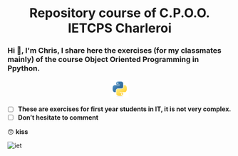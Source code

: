 <h1 align="center">Repository course of C.P.O.O. IETCPS Charleroi</h1>

<h3> Hi 👋, I'm Chris, I share here the exercises (for my classmates mainly) of the course Object Oriented Programming in Ppython.</h3>
<p align="center"> <a href="https://www.python.org" target="_blank" rel="noreferrer"> <img src="https://raw.githubusercontent.com/devicons/devicon/master/icons/python/python-original.svg" alt="python" width="40" height="40"/> </a> </p>

- [ ] **These are exercises for first year students in IT, it is not very complex.** 
- [ ] **Don’t hesitate to comment**
  
:kissing_smiling_eyes: **kiss**

![iet](https://user-images.githubusercontent.com/56915533/215753047-c781041a-7484-4ff5-826d-a0474145097c.jpg)
